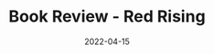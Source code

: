 ---
title: "Book Review - Red Rising"
date: "2022-04-15"
publishdate: "2022-04-15"
tags:
  - "book review"
---